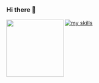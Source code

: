 ### Hi there 👋
<div>
  <a href="https://github.com/arsaga-partners">
    <img align="left" height="150px" src="https://github-readme-stats.vercel.app/api?username=YusukeSuzuki98&count_private=true&show_icons=true&theme=dracula" />
  </a>
  <a href="https://skillicons.dev">
    <img alt="my skills" src="https://skillicons.dev/icons?theme=light&perline=8&i=html,css,js,ts,react,vue,jquery,scala,php,laravel,flutter,firebase,docker,mysql,git,github" />
  </a>
</div>
<br>

